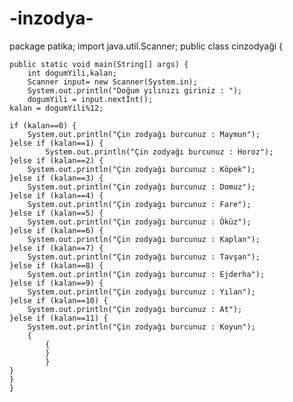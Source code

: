 # -inzodya-
package patika;
import java.util.Scanner;
public class cinzodyaği {

	public static void main(String[] args) {
		int dogumYili,kalan;
		Scanner input= new Scanner(System.in);
		System.out.println("Doğum yılınızı giriniz : ");
		dogumYili = input.nextInt();
    kalan = dogumYili%12;
    
    if (kalan==0) {
    	System.out.println("Çin zodyağı burcunuz : Maymun");
    }else if (kalan==1) {
    		System.out.println("Çin zodyağı burcunuz : Horoz");
    }else if (kalan==2) {
		System.out.println("Çin zodyağı burcunuz : Köpek");
	}else if (kalan==3) {
		System.out.println("Çin zodyağı burcunuz : Domuz");
	}else if (kalan==4) {
		System.out.println("Çin zodyağı burcunuz : Fare");
	}else if (kalan==5) {
		System.out.println("Çin zodyağı burcunuz : Öküz");
	}else if (kalan==6) {
		System.out.println("Çin zodyağı burcunuz : Kaplan");
	}else if (kalan==7) {
		System.out.println("Çin zodyağı burcunuz : Tavşan");
	}else if (kalan==8) {
		System.out.println("Çin zodyağı burcunuz : Ejderha");
	}else if (kalan==9) {
		System.out.println("Çin zodyağı burcunuz : Yılan");
	}else if (kalan==10) {
		System.out.println("Çin zodyağı burcunuz : At");
	}else if (kalan==11) {
		System.out.println("Çin zodyağı burcunuz : Koyun");
		{	
			{
			}
			}
	}
	}
	}
